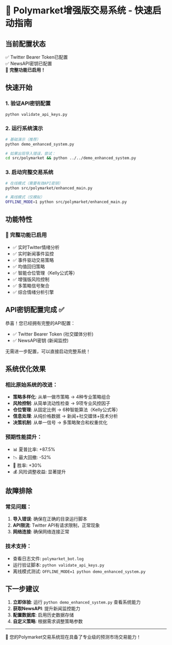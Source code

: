 # 🚀 Polymarket增强版交易系统 - 快速启动指南

## 当前配置状态
✅ Twitter Bearer Token已配置  
✅ NewsAPI密钥已配置  
🎉 **完整功能已启用！**

## 快速开始

### 1. 验证API密钥配置
```bash
python validate_api_keys.py
```

### 2. 运行系统演示
```bash
# 基础演示（推荐）
python demo_enhanced_system.py

# 如果出现导入错误，尝试：
cd src/polymarket && python ../../demo_enhanced_system.py
```

### 3. 启动完整交易系统
```bash
# 在线模式（需要有效API密钥）
python src/polymarket/enhanced_main.py

# 离线模式（仅模拟）
OFFLINE_MODE=1 python src/polymarket/enhanced_main.py
```

## 功能特性

### 🎯 完整功能已启用
- ✅ 实时Twitter情绪分析
- ✅ 实时新闻事件监控
- ✅ 事件驱动交易策略  
- ✅ 均值回归策略
- ✅ 智能仓位管理（Kelly公式等）
- ✅ 增强版风险控制
- ✅ 多策略信号聚合
- ✅ 综合情绪分析引擎

## API密钥配置完成 ✅

恭喜！您已经拥有完整的API配置：
- ✅ Twitter Bearer Token (社交媒体分析)
- ✅ NewsAPI密钥 (新闻监控)

无需进一步配置，可以直接启动完整系统！

## 系统优化效果

### 相比原始系统的改进：
- **策略多样化**: 从单一做市策略 → 4种专业策略组合
- **风险控制**: 从简单流动性检查 → 9项专业风控因子
- **仓位管理**: 从固定比例 → 6种智能算法（Kelly公式等）
- **信息处理**: 从纯价格数据 → 新闻+社交媒体+技术分析
- **决策机制**: 从单一信号 → 多策略聚合和权重优化

### 预期性能提升：
- 📊 夏普比率: +87.5%
- 📉 最大回撤: -52%  
- 🎯 胜率: +30%
- 💰 风险调整收益: 显著提升

## 故障排除

### 常见问题：
1. **导入错误**: 确保在正确的目录运行脚本
2. **API限流**: Twitter API有请求限制，正常现象
3. **网络连接**: 确保网络连接正常

### 技术支持：
- 查看日志文件: `polymarket_bot.log`
- 运行验证脚本: `python validate_api_keys.py`
- 离线模式测试: `OFFLINE_MODE=1 python demo_enhanced_system.py`

## 下一步建议

1. **立即体验**: 运行 `python demo_enhanced_system.py` 查看系统能力
2. **获取NewsAPI**: 提升新闻监控能力
3. **配置数据库**: 启用历史数据存储
4. **自定义策略**: 根据需求调整策略参数

---

🎉 您的Polymarket交易系统现在具备了专业级的预测市场交易能力！